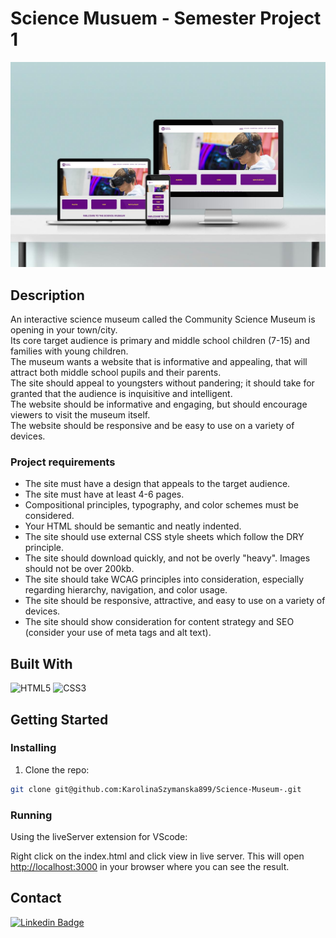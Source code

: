 # Science Musuem - Semester Project 1

<p align="center">
  <img src="./images/sciencemuseum.jpg" alt="Community science musuem homepage" />
</p>

## Description

An interactive science museum called the Community Science Museum is opening in your town/city. <br/>
Its core target audience is primary and middle school children (7-15) and families with young children. <br/>
The museum wants a website that is informative and appealing, that will attract both middle school pupils and their parents. <br/>
The site should appeal to youngsters without pandering; it should take for granted that the audience is inquisitive and intelligent. <br/>
The website should be informative and engaging, but should encourage viewers to visit the museum itself. <br/>
The website should be responsive and be easy to use on a variety of devices.

### Project requirements

- The site must have a design that appeals to the target audience.
- The site must have at least 4-6 pages.
- Compositional principles, typography, and color schemes must be considered.
- Your HTML should be semantic and neatly indented.
- The site should use external CSS style sheets which follow the DRY principle.
- The site should download quickly, and not be overly "heavy". Images should not be over 200kb.
- The site should take WCAG principles into consideration, especially regarding hierarchy, navigation, and color usage.
- The site should be responsive, attractive, and easy to use on a variety of devices.
- The site should show consideration for content strategy and SEO (consider your use of meta tags and alt text).

## Built With

![HTML5](https://img.shields.io/badge/-HTML5-white?style=for-the-badge&logo=html5)
![CSS3](https://img.shields.io/badge/-CSS3-white?style=for-the-badge&logo=css3&logoColor=264de4)

## Getting Started

### Installing

1. Clone the repo:

```bash
git clone git@github.com:KarolinaSzymanska899/Science-Museum-.git
```

### Running

Using the liveServer extension for VScode:

Right click on the index.html and click view in live server. This will open [http://localhost:3000](http://localhost:3000) in your browser where you can see the result.

## Contact

[![Linkedin Badge](https://img.shields.io/badge/-KarolinaSzymanska-white?style=for-the-badge&logo=Linkedin&logoColor=0077b5&link=https://www.linkedin.com/in/karolina-szyma%C5%84ska-64b36089/)](https://www.linkedin.com/in/karolina-szyma%C5%84ska-64b36089/)
